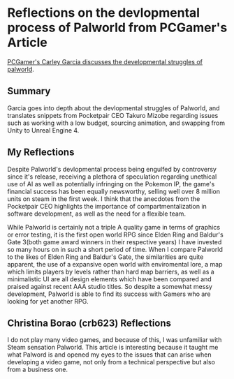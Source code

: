 # Reflections on the devlopmental process of Palworld from PCGamer's Article

[PCGamer's Carley Garcia discusses the developmental struggles of palworld](https://www.pcgamer.com/its-a-miracle-that-palworld-exists-according-to-the-studio-founder-it-was-the-antithesis-of-proper-game-development/).

## Summary

Garcia goes into depth about the devlopmental struggles of Palworld, and translates snippets from Pocketpair CEO Takuro Mizobe regarding issues such as working with a low budget, sourcing animation, and swapping from Unity to Unreal Engine 4.

## My Reflections

Despite Palworld's devlopmental process being engulfed by controversy since it's release, receiving a plethora of speculation regarding unethical use of AI as well as potentially infringing on the Pokemon IP, the game's financial success has been equally newsworthy, selling well over 8 million units on steam in the first week. I think that the anecdotes from the Pocketpair CEO highlights the importance of compartmentalization in software development, as well as the need for a flexible team.

While Palworld is certainly not a triple A quality game in terms of graphics or error testing, it is the first open world RPG since Elden Ring and Baldur's Gate 3(both game award winners in their respective years) I have invested so many hours on in such a short period of time. When I compare Palworld to the likes of Elden Ring and Baldur's Gate, the similarities are quite apparent, the use of a expansive open world with enviromental lore, a map which limits players by levels rather than hard map barriers, as well as a minimalistic UI are all design elements which have been compared and praised against recent AAA studio titles. So despite a somewhat messy development, Palworld is able to find its success with Gamers who are looking for yet another RPG.

## Christina Borao (crb623) Reflections
 
I do not play many video games, and because of this, I was unfamiliar with  Steam sensation Palworld. This article is interesting because it taught me what Palword is and opened my eyes to the issues that can arise when developing a video game, not only from a technical perspective but also from a business one.